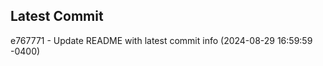 
## Latest Commit
e767771 - Update README with latest commit info (2024-08-29 16:59:59 -0400) <Yunxi-Zhou>
